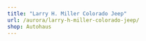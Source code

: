 ```yaml
---
title: "Larry H. Miller Colorado Jeep"
url: /aurora/larry-h-miller-colorado-jeep/
shop: Autohaus
---
```

